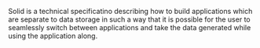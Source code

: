 Solid is a technical specificatino describing how to build applications which are separate to data storage in such a way that it is possible for the user to seamlessly switch between applications and take the data generated while using the application along.
